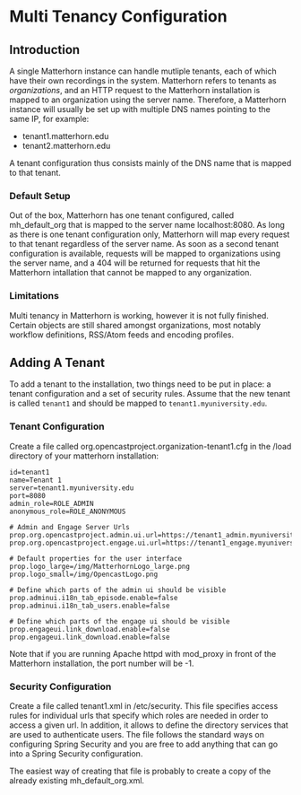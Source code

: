 Multi Tenancy Configuration
===========================

Introduction
------------

A single Matterhorn instance can handle mutliple tenants, each of which have their own recordings in the system.
Matterhorn refers to tenants as *organizations*, and an HTTP request to the Matterhorn installation is mapped to an
organization using the server name. Therefore, a Matterhorn instance will usually be set up with multiple DNS names
pointing to the same IP, for example:

 - tenant1.matterhorn.edu
 - tenant2.matterhorn.edu

A tenant configuration thus consists mainly of the DNS name that is mapped to that tenant.


### Default Setup

Out of the box, Matterhorn has one tenant configured, called mh_default_org that is mapped to the server name
localhost:8080. As long as there is one tenant configuration only, Matterhorn will map every request to that tenant
regardless of the server name. As soon as a second tenant configuration is available, requests will be mapped to
organizations using the server name, and a 404 will be returned for requests that hit the Matterhorn intallation that
cannot be mapped to any organization.


### Limitations

Multi tenancy in Matterhorn is working, however it is not fully finished. Certain objects are still shared amongst
organizations, most notably workflow definitions, RSS/Atom feeds and encoding profiles.


Adding A Tenant
---------------

To add a tenant to the installation, two things need to be put in place: a tenant configuration and a set of security
rules. Assume that the new tenant is called `tenant1` and should be mapped to `tenant1.myuniversity.edu`.

### Tenant Configuration

Create a file called org.opencastproject.organization-tenant1.cfg in the /load directory of your matterhorn
installation:

    id=tenant1
    name=Tenant 1
    server=tenant1.myuniversity.edu
    port=8080
    admin_role=ROLE_ADMIN
    anonymous_role=ROLE_ANONYMOUS

    # Admin and Engage Server Urls
    prop.org.opencastproject.admin.ui.url=https://tenant1_admin.myuniversity.edu
    prop.org.opencastproject.engage.ui.url=https://tenant1_engage.myuniversity.edu

    # Default properties for the user interface
    prop.logo_large=/img/MatterhornLogo_large.png
    prop.logo_small=/img/OpencastLogo.png

    # Define which parts of the admin ui should be visible
    prop.adminui.i18n_tab_episode.enable=false
    prop.adminui.i18n_tab_users.enable=false

    # Define which parts of the engage ui should be visible
    prop.engageui.link_download.enable=false
    prop.engageui.link_download.enable=false

Note that if you are running Apache httpd with mod_proxy in front of the Matterhorn installation, the port number will be -1.

### Security Configuration

Create a file called tenant1.xml in /etc/security. This file specifies access rules for individual urls that specify
which roles are needed in order to access a given url. In addition, it allows to define the directory services that are
used to authenticate users. The file follows the standard ways on configuring Spring Security and you are free to add
anything that can go into a Spring Security configuration.

The easiest way of creating that file is probably to create a copy of the already existing mh_default_org.xml.
